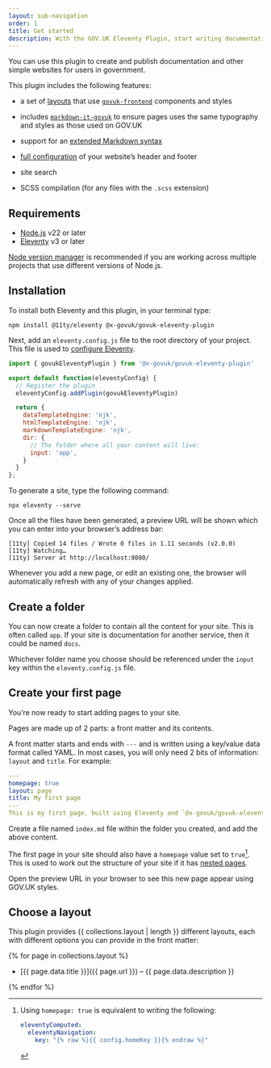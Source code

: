 ```yaml
---
layout: sub-navigation
order: 1
title: Get started
description: With the GOV.UK Eleventy Plugin, start writing documentation rather than spend time building a website.
---
```


You can use this plugin to create and publish documentation and other simple websites for users in government.

This plugin includes the following features:

- a set of [layouts](../layouts) that use [`govuk-frontend`](https://github.com/alphagov/govuk-frontend) components and styles

- includes [`markdown-it-govuk`](https://github.com/x-govuk/markdown-it-govuk) to ensure pages uses the same typography and styles as those used on GOV.UK

- support for an [extended Markdown syntax](../markdown-advanced)

- [full configuration](../options) of your website’s header and footer

- site search

- SCSS compilation (for any files with the `.scss` extension)

## Requirements

- [Node.js](https://nodejs.org) v22 or later
- [Eleventy](https://www.11ty.dev) v3 or later

[Node version manager](https://github.com/nvm-sh/nvm) is recommended if you are working across multiple projects that use different versions of Node.js.

## Installation

To install both Eleventy and this plugin, in your terminal type:

```shell
npm install @11ty/eleventy @x-govuk/govuk-eleventy-plugin
```

Next, add an `eleventy.config.js` file to the root directory of your project. This file is used to [configure Eleventy](https://www.11ty.dev/docs/config/).

```js
import { govukEleventyPlugin } from '@x-govuk/govuk-eleventy-plugin'

export default function(eleventyConfig) {
  // Register the plugin
  eleventyConfig.addPlugin(govukEleventyPlugin)

  return {
    dataTemplateEngine: 'njk',
    htmlTemplateEngine: 'njk',
    markdownTemplateEngine: 'njk',
    dir: {
      // The folder where all your content will live:
      input: 'app',
    }
  }
};
```

To generate a site, type the following command:

```shell
npx eleventy --serve
```

Once all the files have been generated, a preview URL will be shown which you can enter into your browser’s address bar:

```shell
[11ty] Copied 14 files / Wrote 0 files in 1.11 seconds (v2.0.0)
[11ty] Watching…
[11ty] Server at http://localhost:8080/
```

Whenever you add a new page, or edit an existing one, the browser will automatically refresh with any of your changes applied.

## Create a folder

You can now create a folder to contain all the content for your site. This is often called `app`. If your site is documentation for another service, then it could be named `docs`.

Whichever folder name you choose should be referenced under the `input` key within the `eleventy.config.js` file.

## Create your first page

You’re now ready to start adding pages to your site.

Pages are made up of 2 parts: a front matter and its contents.

A front matter starts and ends with `---` and is written using a key/value data format called YAML. In most cases, you will only need 2 bits of information: `layout` and `title`. For example:

```yaml
---
homepage: true
layout: page
title: My first page
---
This is my first page, built using Eleventy and `@x-govuk/govuk-eleventy-plugin`.
```

Create a file named `index.md` file within the folder you created, and add the above content.

The first page in your site should also have a `homepage` value set to `true`[^1]. This is used to work out the structure of your site if it has [nested pages](https://www.11ty.dev/docs/plugins/navigation/).

[^1]: Using `homepage: true` is equivalent to writing the following:

    ```yaml
    eleventyComputed:
      eleventyNavigation:
        key: "{% raw %}{{ config.homeKey }}{% endraw %}"
    ```

Open the preview URL in your browser to see this new page appear using GOV.UK styles.

## Choose a layout

This plugin provides {{ collections.layout | length }} different layouts, each with different options you can provide in the front matter:

{% for page in collections.layout %}

- [{{ page.data.title }}]({{ page.url }}) – {{ page.data.description }}

{% endfor %}
